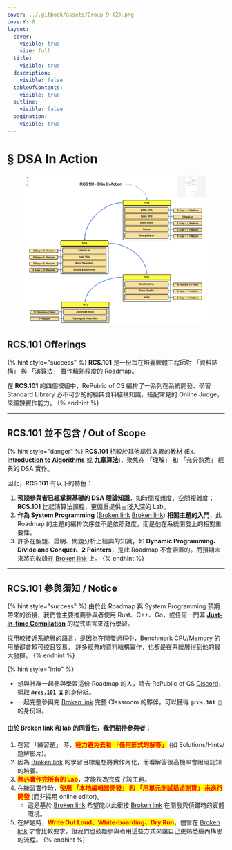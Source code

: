 ```yaml
---
cover: ../.gitbook/assets/Group 9 (2).png
coverY: 0
layout:
  cover:
    visible: true
    size: full
  title:
    visible: true
  description:
    visible: false
  tableOfContents:
    visible: true
  outline:
    visible: false
  pagination:
    visible: true
---
```


# § DSA In Action

<figure><img src="../.gitbook/assets/image (19).png" alt=""><figcaption></figcaption></figure>

## RCS.101 Offerings

{% hint style="success" %}
**RCS.101** 是一份旨在培養軟體工程師對 「資料結構」 與 「演算法」 實作精熟程度的 Roadmap。

在 **RCS.101** 的四個模組中，RePublic of CS 編排了一系列在系統開發、學習 Standard Library 必不可少的的經典資料結構知識，搭配常見的 Online Judge，來鍛鍊實作能力。
{% endhint %}

***

## RCS.101 並不包含 / Out of Scope

{% hint style="danger" %}
**RCS.101** 相較於其他屬性各異的教材 (Ex. [**Introduction to Algorithms**](https://www.google.com/search?sca\_esv=f917e2823a31333e\&cs=0\&sxsrf=ACQVn0\_S1P6W4zIOOB4PPxATZqsCBEhlNQ:1707816716369\&q=Introduction+to+Algorithms\&stick=H4sIAAAAAAAAAONgVeLUz9U3sEwvMzMwEk7MSc8vyizJyC1WKEmtKEnKz88-xYhQcIqRVz9d39CwJLkqxbKq2BDGLzbPKzPPSc-B8dNys0qSKipSTjFygfSaGlRVFltAOXmmKVmGRjCVSebFRQa5pilI\_ALDipQqqGKTqhxLE0uYZFFVoXG8oQHQGh4Q38gkyyS3ON0cJp1lUpBlmlKW84jxHiO3wMsf94SlrjBOWnPyGuNZRi4Bn\_z84tScyqDUnMSS1JSQfCFRLjbXvJLMkkohbilOLnaQdVkFZUKuXNzBqSUh-b75KZlplUJmQiZcnL6puUmpRcX-aULqXFzO-Tk5qcklmfl5QpJS4lyi-slwAX1YoBUrRRq57bo07RybgyADEAhJBztIaWgJcrG55OcmZuYJipUdUfH9U22vJczFEZJYkZ-Xn1spaP81-jxn2gl7JU5OoB6FnX8u22sxTGBibNq34hAbBwejAIMREwdDFQPPIlYpz7ySovyUUrC1CiX5Co7wmJvAxggAiOO8m9YBAAA\&sa=X\&ved=2ahUKEwifwuCFgaiEAxUPmVYBHbUaBtIQ7fAIegQIABAv) 或 [**九章算法**](https://www.jiuzhang.com/))，聚焦在 「理解」 和 「充分熟悉」 經典的 DSA 實作。



因此，**RCS.101** 有以下的特色：



1. **預期參與者已經掌握基礎的 DSA 理論知識**，如時間複雜度、空間複雜度；**RCS.101** 比起演算法課程，更偏重提供由淺入深的 Lab。
2. **作為 System Programming** ([Broken link](broken-reference "mention") [Broken link](broken-reference "mention")) **相關主題的入門**，此 Roadmap 的主題的編排次序並不是依照難度，而是他在系統開發上的相對重要性。
3. 許多在解題、證明、問題分析上經典的知識，如 **Dynamic Programming、Divide and Conquer、2 Pointers**，是此 Roadmap 不會涵蓋的。而預期未來將它收錄在 [Broken link](broken-reference "mention") 上。
{% endhint %}

***

## RCS.101 參與須知 / Notice&#x20;

{% hint style="success" %}
由於此 Roadmap 與 System Programming 預期帶來的銜接，我們會主要推薦參與者使用 Rust、C++、Go，或任何一門非 [**Just-in-time Compilation**](https://zh.wikipedia.org/zh-tw/%E5%8D%B3%E6%99%82%E7%B7%A8%E8%AD%AF) 的程式語言來進行學習。



採用較接近系統層的語言，是因為在開發過程中，Benchmark CPU/Memory 的用量都會較可控且容易。 許多經典的資料結構實作，也都是在系統層得到他的最大發揮。
{% endhint %}

{% hint style="info" %}
* 想與社群一起參與學習這份 Roadmap 的人，請去 RePublic of CS [Discord](https://discord.com/invite/cvbU8PYAYx)，領取 **`@rcs.101 ⌛`** 的身份組。
* 一起完整參與完 [Broken link](broken-reference "mention") 完整 Classroom 的夥伴，可以獲得 **`@rcs.101 🏅`** 的身份組。



#### 由於 [Broken link](broken-reference "mention") 和 lab 的同質性，我們期待參與者：

1. 在寫 「練習題」 時，<mark style="color:red;">**極力避免去看 「任何形式的解答」**</mark>  (如 Solutions/Hints/題解影片)。
2. 因為 [Broken link](broken-reference "mention") 的學習目標是想將實作內化，而看解答很高機率會阻礙認知的培養。
3. <mark style="color:red;">**務必實作完所有的 Lab**</mark>，才能視為完成了該主題。
4. 在練習實作時，<mark style="color:red;">**使用  「本地編輯器開發」  和  「用單元測試描述測資」  來進行開發**</mark> (而非採用 online editor)。
   * 這是基於 [Broken link](broken-reference "mention") 希望能以此銜接 [Broken link](broken-reference "mention") 在開發與偵錯時的實體環境。
5. 在解題時，<mark style="color:red;">**Write Out Loud、White-boarding、Dry Run**</mark>，儘管在 [Broken link](broken-reference "mention") 才會比較要求。但我們也鼓勵參與者用這些方式來讓自己更熟悉腦內構思的流程。
{% endhint %}
